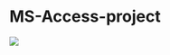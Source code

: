 # MS-Access-project
![](https://lh3.googleusercontent.com/U8H8M0bhx2GeDChyzAQzz40qQBDTte19I8UOG_K15BmL7EkQwmXqhv6ZzSUTHyFFLmPJqZw-P3mT60aqXiRvY8vKdE8CsTb8gnAn9Zg5.gif)
